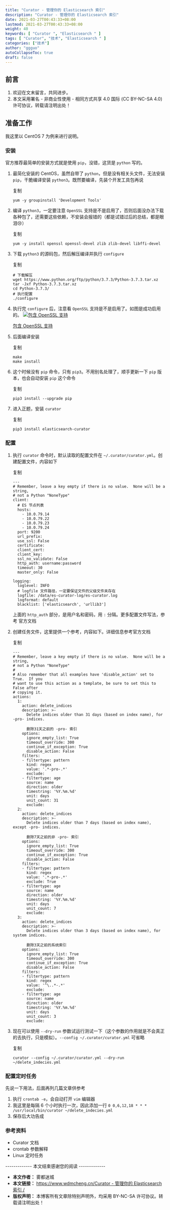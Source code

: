 ```yaml
---
title: "Curator - 管理你的 Elasticsearch 索引"
description: "Curator - 管理你的 Elasticsearch 索引"
date: 2021-03-27T00:43:33+08:00
lastmod: 2021-03-27T00:43:33+08:00
weight: 40
keywords: [ "Curator ", "Elasticsearch " ]
tags: [ "Curator", "技术", "Elasticsearch " ]
categories: ["技术"]
author: "ggguo"
autoCollapseToc: true
draft: false
---
```


## 前言

1. 欢迎在文末留言，共同进步。
2. 本文采用署名 - 非商业性使用 - 相同方式共享 4.0 国际 (CC BY-NC-SA 4.0) 许可协议，转载请注明出处！

## 准备工作

我这里以 CentOS 7 为例来进行说明。

### 安装

官方推荐最简单的安装方式就是使用 `pip`，没错，这货是 `python` 写的。

1. 最简化安装的 CentOS，虽然自带了 `python`，但是没有相关头文件，无法安装 `pip`，干脆编译安装 `python3`。既然要编译，先装个开发工具包再说

   复制

   ```
   yum -y groupinstall 'Development Tools'
   ```

2. 编译 `python3`，一定要注意 `OpenSSL` 支持是不是启用了，否则后面没办法下载各种包了，还需要这些依赖，不安装会报错的（都是试错过后的总结，都是眼泪😢）

   复制

   ```
   yum -y install openssl openssl-devel zlib zlib-devel libffi-devel
   ```

3. 下载 `python3` 的源码包，然后解压编译并执行 `configure`

   复制

   ```
   # 下载解压
   wget https://www.python.org/ftp/python/3.7.3/Python-3.7.3.tar.xz
   tar -Jxf Python-3.7.3.tar.xz
   cd Python-3.7.3/
   # 执行配置
   ./configure
   ```

4. 执行完 `configure` 后，注意看 `OpenSSL` 支持是不是启用了。如图是成功启用的。
   [![包含 OpenSSL 支持](https://gitee.com/guoyongsoft/image/raw/master/img/20210326164046.png)](https://www.wdmcheng.cn/Curator-管理你的Elasticsearch索引/OpenSSL.png)

   [包含 OpenSSL 支持](https://www.wdmcheng.cn/Curator-管理你的Elasticsearch索引/OpenSSL.png)

   

5. 后面编译安装

   复制

   ```
   make
   make install
   ```

6. 这个时候没有 `pip` 命令，只有 `pip3`。不用别名处理了，顺手更新一下 `pip` 版本，也会自动安装 `pip` 这个命令

   复制

   ```
   pip3 install --upgrade pip
   ```

7. 进入正题，安装 `curator`

   复制

   ```
   pip3 install elasticsearch-curator
   ```

### 配置

1. 执行 `curator` 命令时，默认读取的配置文件在 `~/.curator/curator.yml`。创建配置文件，内容如下

   复制

   ```
   ---
   # Remember, leave a key empty if there is no value.  None will be a string,
   # not a Python "NoneType"
   client:
     # ES 节点列表
     hosts:
       - 10.0.79.14
       - 10.0.79.22
       - 10.0.79.23
       - 10.0.79.24
     port: 9200
     url_prefix:
     use_ssl: False
     certificate:
     client_cert:
     client_key:
     ssl_no_validate: False
     http_auth: username:password
     timeout: 30
     master_only: False
   
   logging:
     loglevel: INFO
     # logfile 文件路径，一定要保证文件的父级文件夹存在
     logfile: /data/es-curator-log/es-curator.log
     logformat: default
     blacklist: ['elasticsearch', 'urllib3']
   ```

   上面的 `http_auth` 部分，是用户名和密码，用 `:` 分隔。更多配置文件写法，参考 官方文档

2. 创建任务文件，这里提供一个参考，内容如下。详细信息参考官方文档

   复制

   ```
   ---
   # Remember, leave a key empty if there is no value.  None will be a string,
   # not a Python "NoneType"
   #
   # Also remember that all examples have 'disable_action' set to True.  If you
   # want to use this action as a template, be sure to set this to False after
   # copying it.
   actions:
     1:
       action: delete_indices
       description: >-
         Delete indices older than 31 days (based on index name), for -pro- indices.
   
         删除31天之前的 -pro- 索引
       options:
         ignore_empty_list: True
         timeout_override: 300
         continue_if_exception: True
         disable_action: False
       filters:
       - filtertype: pattern
         kind: regex
         value: '.*-pro-.*'
         exclude:
       - filtertype: age
         source: name
         direction: older
         timestring: '%Y.%m.%d'
         unit: days
         unit_count: 31
         exclude:
     2:
       action: delete_indices
       description: >-
         Delete indices older than 7 days (based on index name), except -pro- indices.
   
         删除7天之前的非 -pro- 索引
       options:
         ignore_empty_list: True
         timeout_override: 300
         continue_if_exception: True
         disable_action: False
       filters:
       - filtertype: pattern
         kind: regex
         value: '.*-pro-.*'
         exclude: True
       - filtertype: age
         source: name
         direction: older
         timestring: '%Y.%m.%d'
         unit: days
         unit_count: 7
         exclude:
     3:
       action: delete_indices
       description: >-
         Delete indices older than 3 days (based on index name), for system indices.
   
         删除3天之前的系统索引
       options:
         ignore_empty_list: True
         timeout_override: 300
         continue_if_exception: True
         disable_action: False
       filters:
       - filtertype: pattern
         kind: regex
         value: '^\..*-.*'
         exclude:
       - filtertype: age
         source: name
         direction: older
         timestring: '%Y.%m.%d'
         unit: days
         unit_count: 3
         exclude:
   ```

3. 现在可以使用 `--dry-run` 参数试运行测试一下（这个参数的作用就是不会真正的去执行，只是模拟）。`--config ~/.curator/curator.yml` 可省略

   复制

   ```
   curator --config ~/.curator/curator.yml --dry-run ~/delete_indecies.yml
   ```

### 配置定时任务

先说一下用法，后面再列几篇文章供参考

1. 执行 `crontab -e`，会自动打开 `vim` 编辑器
2. 我这里是每隔 6 个小时执行一次，因此添加一行 `0 0,6,12,18 * * * /usr/local/bin/curator ~/delete_indecies.yml`
3. 保存后大功告成

### 参考资料

- Curator 文档
- crontab 参数解释
- Linux 定时任务

------------- 本文结束感谢您的阅读 -------------

- **本文作者：** 雾都迷城
- **本文链接：** [https://www.wdmcheng.cn/Curator - 管理你的 Elasticsearch 索引 /](https://www.wdmcheng.cn/Curator-管理你的Elasticsearch索引/)
- **版权声明：** 本博客所有文章除特别声明外，均采用 BY-NC-SA 许可协议。转载请注明出处！